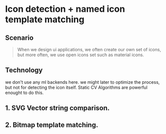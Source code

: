 # Icon detection + named icon template matching

## Scenario

> When we design ui applications, we often create our own set of icons, but more often, we use open icons set such as material icons.

## Technology

we don't use any ml backends here. we might later to optimize the process, but not for detecting the icon itself. Static CV Algorithms are powerful enought to do this.

## 1. SVG Vector string comparison.

## 2. Bitmap template matching.
